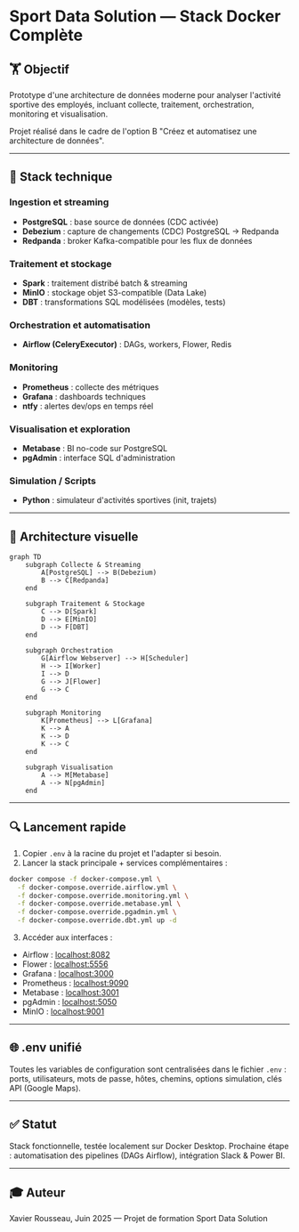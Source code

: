 # Sport Data Solution — Stack Docker Complète

## 🏋️ Objectif

Prototype d'une architecture de données moderne pour analyser l'activité sportive des employés, incluant collecte, traitement, orchestration, monitoring et visualisation.

Projet réalisé dans le cadre de l'option B "Créez et automatisez une architecture de données".

---

## 🧰 Stack technique

### Ingestion et streaming

* **PostgreSQL** : base source de données (CDC activée)
* **Debezium** : capture de changements (CDC) PostgreSQL → Redpanda
* **Redpanda** : broker Kafka-compatible pour les flux de données

### Traitement et stockage

* **Spark** : traitement distribé batch & streaming
* **MinIO** : stockage objet S3-compatible (Data Lake)
* **DBT** : transformations SQL modélisées (modèles, tests)

### Orchestration et automatisation

* **Airflow (CeleryExecutor)** : DAGs, workers, Flower, Redis

### Monitoring

* **Prometheus** : collecte des métriques
* **Grafana** : dashboards techniques
* **ntfy** : alertes dev/ops en temps réel

### Visualisation et exploration

* **Metabase** : BI no-code sur PostgreSQL
* **pgAdmin** : interface SQL d'administration

### Simulation / Scripts

* **Python** : simulateur d'activités sportives (init, trajets)

---

## 🔄 Architecture visuelle

```mermaid
graph TD
    subgraph Collecte & Streaming
        A[PostgreSQL] --> B(Debezium)
        B --> C[Redpanda]
    end

    subgraph Traitement & Stockage
        C --> D[Spark]
        D --> E[MinIO]
        D --> F[DBT]
    end

    subgraph Orchestration
        G[Airflow Webserver] --> H[Scheduler]
        H --> I[Worker]
        I --> D
        G --> J[Flower]
        G --> C
    end

    subgraph Monitoring
        K[Prometheus] --> L[Grafana]
        K --> A
        K --> D
        K --> C
    end

    subgraph Visualisation
        A --> M[Metabase]
        A --> N[pgAdmin]
    end
```

---

## 🔍 Lancement rapide

1. Copier `.env` à la racine du projet et l'adapter si besoin.
2. Lancer la stack principale + services complémentaires :

```bash
docker compose -f docker-compose.yml \
  -f docker-compose.override.airflow.yml \
  -f docker-compose.override.monitoring.yml \
  -f docker-compose.override.metabase.yml \
  -f docker-compose.override.pgadmin.yml \
  -f docker-compose.override.dbt.yml up -d
```

3. Accéder aux interfaces :

* Airflow : [localhost:8082](http://localhost:8082)
* Flower : [localhost:5556](http://localhost:5556)
* Grafana : [localhost:3000](http://localhost:3000)
* Prometheus : [localhost:9090](http://localhost:9090)
* Metabase : [localhost:3001](http://localhost:3001)
* pgAdmin : [localhost:5050](http://localhost:5050)
* MinIO : [localhost:9001](http://localhost:9001)

---

## 🌐 .env unifié

Toutes les variables de configuration sont centralisées dans le fichier `.env` : ports, utilisateurs, mots de passe, hôtes, chemins, options simulation, clés API (Google Maps).

---

## ✅ Statut

Stack fonctionnelle, testée localement sur Docker Desktop. Prochaine étape : automatisation des pipelines (DAGs Airflow), intégration Slack & Power BI.

---

## 🎓 Auteur

Xavier Rousseau, Juin 2025 — Projet de formation Sport Data Solution
